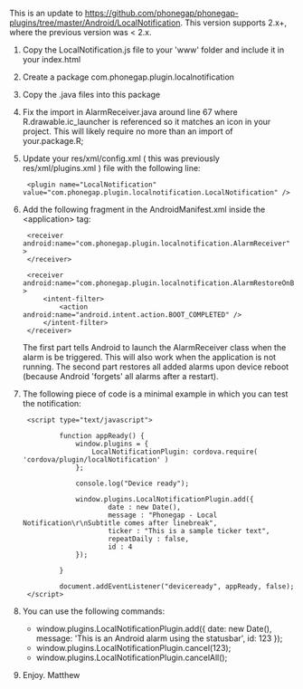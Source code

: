 This is an update to https://github.com/phonegap/phonegap-plugins/tree/master/Android/LocalNotification. This version supports 2.x+, where the previous version was &lt; 2.x.

1. Copy the LocalNotification.js file to your 'www' folder and include it in your index.html
2. Create a package com.phonegap.plugin.localnotification
3. Copy the .java files into this package
4. Fix the import in AlarmReceiver.java around line 67 where R.drawable.ic_launcher is referenced so it matches an icon in your project. This will likely require no more than an import of your.package.R;
5. Update your res/xml/config.xml ( this was previously res/xml/plugins.xml ) file with the following line:

        <plugin name="LocalNotification" value="com.phonegap.plugin.localnotification.LocalNotification" />

6. Add the following fragment in the AndroidManifest.xml inside the &lt;application&gt; tag:

        <receiver android:name="com.phonegap.plugin.localnotification.AlarmReceiver" >
        </receiver>
		
        <receiver android:name="com.phonegap.plugin.localnotification.AlarmRestoreOnBoot" >
            <intent-filter>
                <action android:name="android.intent.action.BOOT_COMPLETED" />
            </intent-filter>
        </receiver>
    
    The first part tells Android to launch the AlarmReceiver class when the alarm is be triggered. This will also work when the application is not running.
	The second part restores all added alarms upon device reboot (because Android 'forgets' all alarms after a restart).
	
7. The following piece of code is a minimal example in which you can test the notification:

      	<script type="text/javascript">

                function appReady() {
                	window.plugins = {
			        	LocalNotificationPlugin: cordova.require( 'cordova/plugin/localNotification' )
			        };
                        
                    console.log("Device ready");
                    
                    window.plugins.LocalNotificationPlugin.add({
                            date : new Date(),
                            message : "Phonegap - Local Notification\r\nSubtitle comes after linebreak",
                            ticker : "This is a sample ticker text",
                            repeatDaily : false,
                            id : 4
                    });
                      
                }

                document.addEventListener("deviceready", appReady, false);
        </script>
		
8. You can use the following commands:

	- window.plugins.LocalNotificationPlugin.add({ date: new Date(), message: 'This is an Android alarm using the statusbar', id: 123 });
	- window.plugins.LocalNotificationPlugin.cancel(123); 
	- window.plugins.LocalNotificationPlugin.cancelAll();
		
9. Enjoy. Matthew
